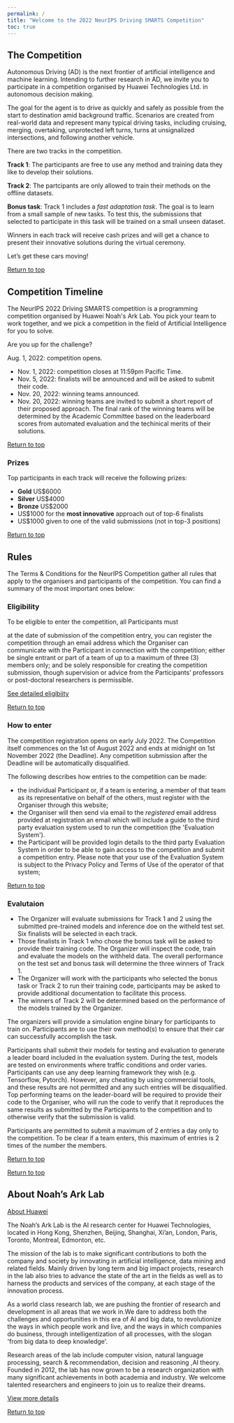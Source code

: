 ```yaml
---
permalink: /
title: "Welcome to the 2022 NeurIPS Driving SMARTS Competition"
toc: true
---
```


## The Competition

Autonomous Driving (AD) is the next frontier of artificial intelligence and machine learning. Intending to further research in AD, we invite you to participate in a competition organised by Huawei Technologies Ltd. in autonomous decision making.

The goal for the agent is to drive as quickly and safely as possible from the start to destination amid background traffic. Scenarios are created from real-world data and represent many typical driving tasks, including cruising, merging, overtaking, unprotected left turns, turns at unsignalized intersections, and following another vehicle.

There are two tracks in the competition.

**Track 1**: The participants are free to use any method and training data they like to develop their solutions. 

**Track 2**: The partcipants are only allowed to train their methods on the offline datasets.

**Bonus task**: Track 1 includes a *fast adaptation task*. The goal is to learn from a small sample of new tasks. To test this, the submissions that selected to participate in this task will be trained on a small unseen dataset.

Winners in each track will receive cash prizes and will get a chance to present their innovative solutions during the virtual ceremony.

Let’s get these cars moving!

[Return to top](#the-competition)

## Competition Timeline
The NeurIPS 2022 Driving SMARTS competition is a programming competition organised by Huawei Noah's Ark Lab. You pick your team to work together, and we pick a competition in the field of Artificial Intelligence for you to solve.

Are you up for the challenge?

Aug. 1, 2022: competition opens.
* Nov. 1, 2022: competition closes at 11:59pm Pacific Time.
* Nov. 5, 2022: finalists will be announced and will be asked to submit their code.
* Nov. 20, 2022: winning teams announced.
* Nov. 20, 2022: winning teams are invited to submit a short report of their proposed approach. The final rank of the winning teams will be determined by the Academic Committee based on the leaderboard scores from automated evaluation and the techinical merits of their solutions.

[Return to top](#the-competition)

### Prizes
Top participants in each track will receive the following prizes:
- **Gold** US$6000
- **Silver** US$4000
- **Bronze** US$2000
- US$1000 for the **most innovative** approach out of top-6 finalists
- US$1000 given to one of the valid submissions (not in top-3 positions)

[Return to top](#the-competition)

## Rules
The Terms & Conditions for the NeurIPS Competition gather all rules that apply to the organisers and participants of the competition. You can find a summary of the most important ones below:

### Eligibility
To be eligible to enter the competition, all Participants must

at the date of submission of the competition entry, you can register the competition through an email address which the Organiser can communicate with the Participant in connection with the competition;
either be single entrant or part of a team of up to a maximum of three (3) members only; and
be solely responsible for creating the competition submission, though supervision or advice from the Participants’ professors or post-doctoral researchers is permissible.

[See detailed eligibiity](/terms-of-use)

[Return to top](#the-competition)

### How to enter
The competition registration opens on early July 2022. The Competition itself commences on the 1st of August 2022 and ends at midnight on 1st November 2022 (the Deadline). Any competition submission after the Deadline will be automatically disqualified.

The following describes how entries to the competition can be made:

- the individual Participant or, if a team is entering, a member of that team as its representative on behalf of the others, must register with the Organiser through this website;
- the Organiser will then send via email to the *registered* email address provided at registration an email which will include a guide to the third party evaluation system used to run the competition (the 'Evaluation System').
- the Participant will be provided login details to the third party Evaluation System in order to be able to gain access to the competition and submit a competition entry. Please note that your use of the Evaluation System is subject to the Privacy Policy and Terms of Use of the operator of that system;

[Return to top](#the-competition)

### Evalutaion
- The Organizer will evaluate submissions for Track 1 and 2 using the submitted pre-trained models and inference doe on the witheld test set. Six finalists will be selected in each track.
- Those finalists in Track 1 who chose the bonus task will be asked to provide their training code. The Organizer will inspect the code, train and evaluate the models on the withheld data. The overall performance on the test set and bonus task will determine the three winners of Track 1.
- The Organizer will work with the participants who selected the bonus task or Track 2 to run their training code, participants may be asked to provide additional documentation to facilitate this process.
- The winners of Track 2 will be determined based on the performance of the models trained by the Organizer.

The organizers will provide a simulation engine binary for participants to train on. Participants are to use their own method(s) to ensure that their car can successfully accomplish the task.

Participants shall submit their models for testing and evaluation to generate a leader board included in the evaluation system. During the test, models are tested on environments where traffic conditions and order varies.
Participants can use any deep learning framework they wish (e.g. Tensorflow, Pytorch). However, any cheating by using commercial tools, and these results are not permitted and any such entries will be disqualified. Top performing teams on the leader-board will be required to provide their code to the Organiser, who will run the code to verify that it reproduces the same results as submitted by the Participants to the competition and to otherwise verify that the submission is valid.

Participants are permitted to submit a maximum of 2 entries a day only to the competition. To be clear if a team enters, this maximum of entries is 2 times of the number the members.

[Return to top](#the-competition)



[Return to top](#the-competition)

## About Noah’s Ark Lab
[About Huawei]()

The Noah’s Ark Lab is the AI research center for Huawei Technologies, located in Hong Kong, Shenzhen, Beijing, Shanghai, Xi’an, London, Paris, Toronto, Montreal, Edmonton, etc.

The mission of the lab is to make significant contributions to both the company and society by innovating in artificial intelligence, data mining and related fields. Mainly driven by long term and big impact projects, research in the lab also tries to advance the state of the art in the fields as well as to harness the products and services of the company, at each stage of the innovation process.

As a world class research lab, we are pushing the frontier of research and development in all areas that we work in.We dare to address both the challenges and opportunities in this era of AI and big data, to revolutionize the ways in which people work and live, and the ways in which companies do business, through intelligentization of all processes, with the slogan 'from big data to deep knowledge'.

Research areas of the lab include computer vision, natural language processing, search & recommendation, decision and reasoning ,AI theory. Founded in 2012, the lab has now grown to be a research organization with many significant achievements in both academia and industry. We welcome talented researchers and engineers to join us to realize their dreams.

[View more details](http://noahlab.com.hk/#/home)

[Return to top](#the-competition)
